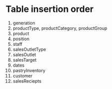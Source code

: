 # Table insertion order
1. generation
2. productType, productCategory, productGroup
3. product
4. position
5. staff
6. salesOutletType
7. salesOutlet
8. salesTarget
9. dates
10. pastryInventory
11. customer
12. salesReciepts